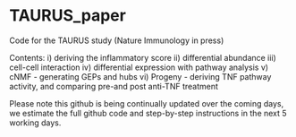 # TAURUS_paper
Code for the TAURUS study (Nature Immunology in press)

Contents:
i) deriving the inflammatory score
ii) differential abundance
iii) cell-cell interaction
iv) differential expression with pathway analysis
v) cNMF - generating GEPs and hubs
vi) Progeny - deriving TNF pathway activity, and comparing pre-and post anti-TNF treatment

Please note this github is being continually updated over the coming days, we estimate the full github code and step-by-step instructions in the next 5 working days.
